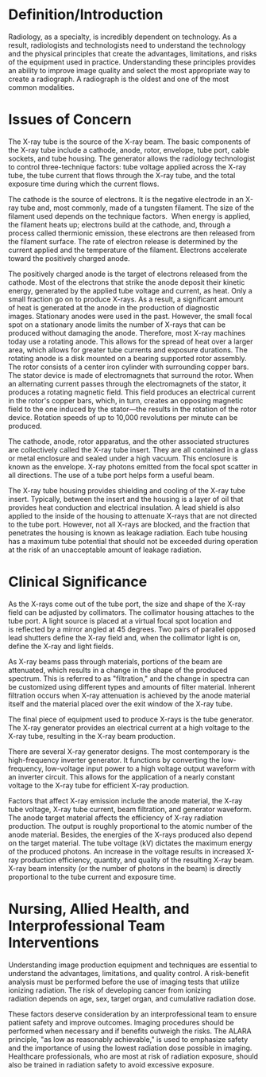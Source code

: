 # Definition/Introduction

Radiology, as a specialty, is incredibly dependent on technology. As a result, radiologists and technologists need to understand the technology and the physical principles that create the advantages, limitations, and risks of the equipment used in practice. Understanding these principles provides an ability to improve image quality and select the most appropriate way to create a radiograph. A radiograph is the oldest and one of the most common modalities.

# Issues of Concern

The X-ray tube is the source of the X-ray beam. The basic components of the X-ray tube include a cathode, anode, rotor, envelope, tube port, cable sockets, and tube housing. The generator allows the radiology technologist to control three-technique factors: tube voltage applied across the X-ray tube, the tube current that flows through the X-ray tube, and the total exposure time during which the current flows.

The cathode is the source of electrons. It is the negative electrode in an X-ray tube and, most commonly, made of a tungsten filament. The size of the filament used depends on the technique factors.  When energy is applied, the filament heats up; electrons build at the cathode, and, through a process called thermionic emission, these electrons are then released from the filament surface. The rate of electron release is determined by the current applied and the temperature of the filament. Electrons accelerate toward the positively charged anode.

The positively charged anode is the target of electrons released from the cathode. Most of the electrons that strike the anode deposit their kinetic energy, generated by the applied tube voltage and current, as heat. Only a small fraction go on to produce X-rays. As a result, a significant amount of heat is generated at the anode in the production of diagnostic images. Stationary anodes were used in the past. However, the small focal spot on a stationary anode limits the number of X-rays that can be produced without damaging the anode. Therefore, most X-ray machines today use a rotating anode. This allows for the spread of heat over a larger area, which allows for greater tube currents and exposure durations. The rotating anode is a disk mounted on a bearing supported rotor assembly. The rotor consists of a center iron cylinder with surrounding copper bars. The stator device is made of electromagnets that surround the rotor. When an alternating current passes through the electromagnets of the stator, it produces a rotating magnetic field. This field produces an electrical current in the rotor's copper bars, which, in turn, creates an opposing magnetic field to the one induced by the stator—the results in the rotation of the rotor device. Rotation speeds of up to 10,000 revolutions per minute can be produced.

The cathode, anode, rotor apparatus, and the other associated structures are collectively called the X-ray tube insert. They are all contained in a glass or metal enclosure and sealed under a high vacuum. This enclosure is known as the envelope. X-ray photons emitted from the focal spot scatter in all directions. The use of a tube port helps form a useful beam.

The X-ray tube housing provides shielding and cooling of the X-ray tube insert. Typically, between the insert and the housing is a layer of oil that provides heat conduction and electrical insulation. A lead shield is also applied to the inside of the housing to attenuate X-rays that are not directed to the tube port. However, not all X-rays are blocked, and the fraction that penetrates the housing is known as leakage radiation. Each tube housing has a maximum tube potential that should not be exceeded during operation at the risk of an unacceptable amount of leakage radiation.

# Clinical Significance

As the X-rays come out of the tube port, the size and shape of the X-ray field can be adjusted by collimators. The collimator housing attaches to the tube port. A light source is placed at a virtual focal spot location and is reflected by a mirror angled at 45 degrees. Two pairs of parallel opposed lead shutters define the X-ray field and, when the collimator light is on, define the X-ray and light fields.

As X-ray beams pass through materials, portions of the beam are attenuated, which results in a change in the shape of the produced spectrum. This is referred to as "filtration," and the change in spectra can be customized using different types and amounts of filter material. Inherent filtration occurs when X-ray attenuation is achieved by the anode material itself and the material placed over the exit window of the X-ray tube.

The final piece of equipment used to produce X-rays is the tube generator. The X-ray generator provides an electrical current at a high voltage to the X-ray tube, resulting in the X-ray beam production.

There are several X-ray generator designs. The most contemporary is the high-frequency inverter generator. It functions by converting the low-frequency, low-voltage input power to a high voltage output waveform with an inverter circuit. This allows for the application of a nearly constant voltage to the X-ray tube for efficient X-ray production.

Factors that affect X-ray emission include the anode material, the X-ray tube voltage, X-ray tube current, beam filtration, and generator waveform. The anode target material affects the efficiency of X-ray radiation production. The output is roughly proportional to the atomic number of the anode material. Besides, the energies of the X-rays produced also depend on the target material. The tube voltage (kV) dictates the maximum energy of the produced photons. An increase in the voltage results in increased X-ray production efficiency, quantity, and quality of the resulting X-ray beam. X-ray beam intensity (or the number of photons in the beam) is directly proportional to the tube current and exposure time.

# Nursing, Allied Health, and Interprofessional Team Interventions

Understanding image production equipment and techniques are essential to understand the advantages, limitations, and quality control. A risk-benefit analysis must be performed before the use of imaging tests that utilize ionizing radiation. The risk of developing cancer from ionizing radiation depends on age, sex, target organ, and cumulative radiation dose.

These factors deserve consideration by an interprofessional team to ensure patient safety and improve outcomes. Imaging procedures should be performed when necessary and if benefits outweigh the risks. The ALARA principle, "as low as reasonably achievable," is used to emphasize safety and the importance of using the lowest radiation dose possible in imaging. Healthcare professionals, who are most at risk of radiation exposure, should also be trained in radiation safety to avoid excessive exposure.